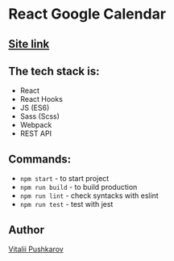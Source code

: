 # React Google Calendar

## [Site link](https://calendar-vitalekp.netlify.app/)

## The tech stack is:

- React
- React Hooks
- JS (ES6)
- Sass (Scss)
- Webpack
- REST API

## Commands:

- `npm start` - to start project
- `npm run build` - to build production
- `npm run lint` - check syntacks with eslint
- `npm run test` - test with jest

## Author

[Vitalii Pushkarov](https://github.com/vitalekp)
